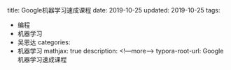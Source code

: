 title: Google机器学习速成课程
date: 2019-10-25
updated: 2019-10-25
tags:

 - 编程
 - 机器学习
 - 吴恩达
categories:
 - 机器学习
mathjax: true
description: <!—more—->
typora-root-url: Google机器学习速成课程